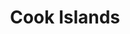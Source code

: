 ---
layout: content
data: ck
title: Cook Islands
isHome: true
link: https://figure.nz/search/?query=pacific%20cook%20islands&ref=pfnz
---